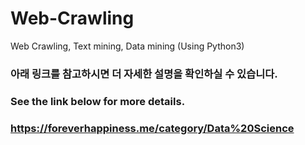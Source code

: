 # Web-Crawling
Web Crawling, Text mining, Data mining (Using Python3)




### 아래 링크를 참고하시면 더 자세한 설명을 확인하실 수 있습니다.

### See the link below for more details.

### https://foreverhappiness.me/category/Data%20Science
